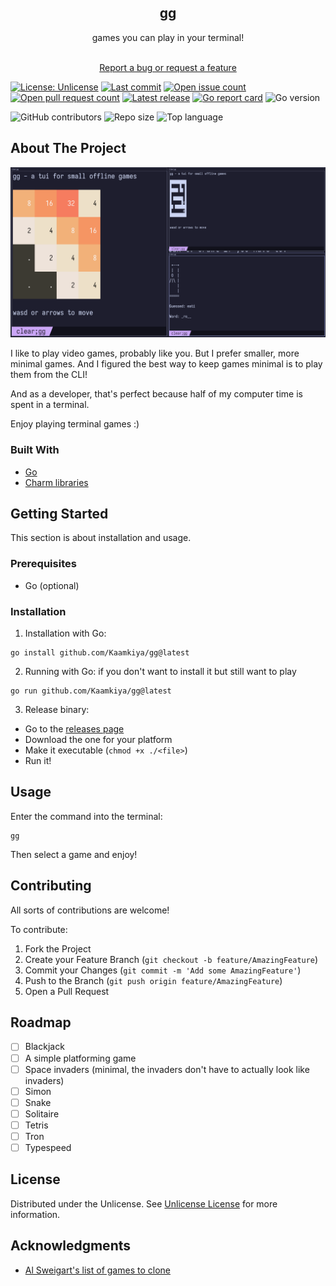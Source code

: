 <div align="center">
<h2 align="center">gg</h2>
<p align="center">
games you can play in your terminal!

<br/>
<br/>

<a href="https://github.com/Kaamkiya/gg/issues/new">Report a bug or request a feature</a>

</p>
</div>

[![License: Unlicense](https://img.shields.io/github/license/Kaamkiya/gg)](https://unlicense.org)
[![Last commit](https://img.shields.io/github/last-commit/Kaamkiya/gg/main)](https://github.com/Kaamkiya/gg/commits)
[![Open issue count](https://img.shields.io/github/issues/Kaamkiya/gg)](https://github.com/Kaamkiya/gg/issues)
[![Open pull request count](https://img.shields.io/github/issues-pr/Kaamkiya/gg)](https://github.com/Kaamkiya/gg/pulls)
[![Latest release](https://img.shields.io/github/v/tag/Kaamkiya/gg)](https://github.com/Kaamkiya/gg/releases)
[![Go report card](https://goreportcard.com/badge/github.com/Kaamkiya/gg)](https://goreportcard.com/report/github.com/Kaamkiya/gg)
![Go version](https://img.shields.io/github/go-mod/go-version/Kaamkiya/gg)

![GitHub contributors](https://img.shields.io/github/contributors-anon/Kaamkiya/gg)
![Repo size](https://img.shields.io/github/repo-size/Kaamkiya/gg)
![Top language](https://img.shields.io/github/languages/top/Kaamkiya/gg)

## About The Project

![A screenshot of 2048, dodger, and a maze running in separate windows.](assets/gameplay.png)

I like to play video games, probably like you. But I prefer smaller, more minimal games. And I figured the best way to keep games minimal is to play them from the CLI!

And as a developer, that's perfect because half of my computer time is spent in a terminal.

Enjoy playing terminal games :)

### Built With

- [Go](https://go.dev)
- [Charm libraries](https://charm.sh)

## Getting Started

This section is about installation and usage.

### Prerequisites

- Go (optional)

### Installation

1. Installation with Go:
  ```
  go install github.com/Kaamkiya/gg@latest
  ```
2. Running with Go: if you don't want to install it but still want to play
  ```
  go run github.com/Kaamkiya/gg@latest
  ```
3. Release binary:
  * Go to the [releases page](https://github.com/Kaamkiya/gg/releases)
  * Download the one for your platform
  * Make it executable (`chmod +x ./<file>`)
  * Run it!

## Usage

Enter the command into the terminal:

```
gg
```

Then select a game and enjoy!

## Contributing

All sorts of contributions are welcome!

To contribute:

1. Fork the Project
2. Create your Feature Branch (`git checkout -b feature/AmazingFeature`)
3. Commit your Changes (`git commit -m 'Add some AmazingFeature'`)
4. Push to the Branch (`git push origin feature/AmazingFeature`)
5. Open a Pull Request

## Roadmap

* [ ] Blackjack
* [ ] A simple platforming game
* [ ] Space invaders (minimal, the invaders don't have to actually look like
  invaders)
* [ ] Simon
* [ ] Snake
* [ ] Solitaire
* [ ] Tetris
* [ ] Tron
* [ ] Typespeed

## License

Distributed under the Unlicense. See [Unlicense License](https://unlicense.org) for more information.

## Acknowledgments


* [Al Sweigart's list of games to clone](https://inventwithpython.com/blog/2012/02/20/i-need-practice-programming-49-ideas-for-game-clones-to-code/)

